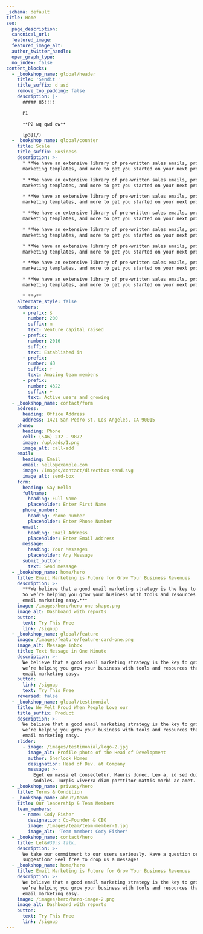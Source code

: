 ```yaml
---
_schema: default
title: Home
seo:
  page_description:
  canonical_url:
  featured_image:
  featured_image_alt:
  author_twitter_handle:
  open_graph_type:
  no_index: false
content_blocks:
  - _bookshop_name: global/header
    title: 'Sendit '
    title_suffix: d asd
    remove_top_padding: false
    description: |-
      ##### H5!!!!

      P1

      **P2 wq qwd qw**

      [p3](/)
  - _bookshop_name: global/counter
    title: Scale
    title_suffix: Business
    description: >-
      * **We have an extensive library of pre-written sales emails, proven
      marketing templates, and more to get you started on your next project.**

      * **We have an extensive library of pre-written sales emails, proven
      marketing templates, and more to get you started on your next project.**

      * **We have an extensive library of pre-written sales emails, proven
      marketing templates, and more to get you started on your next project.**

      * **We have an extensive library of pre-written sales emails, proven
      marketing templates, and more to get you started on your next project.**

      * **We have an extensive library of pre-written sales emails, proven
      marketing templates, and more to get you started on your next project.**

      * **We have an extensive library of pre-written sales emails, proven
      marketing templates, and more to get you started on your next project.**

      * **We have an extensive library of pre-written sales emails, proven
      marketing templates, and more to get you started on your next project.**

      * **We have an extensive library of pre-written sales emails, proven
      marketing templates, and more to get you started on your next project.**

      * **v**
    alternate_style: false
    numbers:
      - prefix: $
        number: 200
        suffix: m
        text: Venture capital raised
      - prefix:
        number: 2016
        suffix:
        text: Established in
      - prefix:
        number: 40
        suffix: +
        text: Amazing team members
      - prefix:
        number: 4322
        suffix: +
        text: Active users and growing
  - _bookshop_name: contact/form
    address:
      heading: Office Address
      address: 1421 San Pedro St, Los Angeles, CA 90015
    phone:
      heading: Phone
      cell: (546) 232 - 9872
      image: /uploads/1.png
      image_alt: call-add
    email:
      heading: Email
      email: hello@example.com
      image: /images/contact/directbox-send.svg
      image_alt: send-box
    form:
      heading: Say Hello
      fullname:
        heading: Full Name
        placeholder: Enter First Name
      phone_number:
        heading: Phone number
        placeholder: Enter Phone Number
      email:
        heading: Email Address
        placeholder: Enter Email Address
      message:
        heading: Your Messages
        placeholder: Any Message
      submit_button:
        text: Send message
  - _bookshop_name: home/hero
    title: Email Marketing is Future for Grow Your Business Revenues
    description: >-
      ***We believe that a good email marketing strategy is the key to growth.
      So we’re helping you grow your business with tools and resources that make
      email marketing easy.***
    image: /images/hero/hero-one-shape.png
    image_alt: Dashboard with reports
    button:
      text: Try This Free
      link: /signup
  - _bookshop_name: global/feature
    image: /images/feature/feature-card-one.png
    image_alt: Message inbox
    title: Text Message in One Minute
    description: >-
      We believe that a good email marketing strategy is the key to growth. So
      we’re helping you grow your business with tools and resources that make
      email marketing easy.
    button:
      link: /signup
      text: Try This Free
    reversed: false
  - _bookshop_name: global/testimonial
    title: We Felt Proud When People Love our
    title_suffix: Product
    description: >-
      We believe that a good email marketing strategy is the key to growth. So
      we’re helping you grow your business with tools and resources that make
      email marketing easy.
    slider:
      - image: /images/testimonial/logo-2.jpg
        image_alt: Profile photo of the Head of Development
        author: Sherlock Homes
        designation: Head of Dev. at Company
        message: >-
          Eget eu massa et consectetur. Mauris donec. Leo a, id sed duis proin
          sodales. Turpis viverra diam porttitor mattis morbi ac amet.
  - _bookshop_name: privacy/hero
    title: Terms & Condition
  - _bookshop_name: about/team
    title: Our leadership & Team Members
    team_members:
      - name: Cody Fisher
        designation: Co-Founder & CEO
        image: /images/team/team-member-1.jpg
        image_alt: 'Team member: Cody Fisher'
  - _bookshop_name: contact/hero
    title: Let&#39;s talk.
    description: >-
      We take our commitment to our users seriously. Have a question or
      suggestion? Feel free to drop us a message!
  - _bookshop_name: home/hero
    title: Email Marketing is Future for Grow Your Business Revenues
    description: >-
      We believe that a good email marketing strategy is the key to growth. So
      we’re helping you grow your business with tools and resources that make
      email marketing easy.
    image: /images/hero/hero-image-2.png
    image_alt: Dashboard with reports
    button:
      text: Try This Free
      link: /signup
---
```

